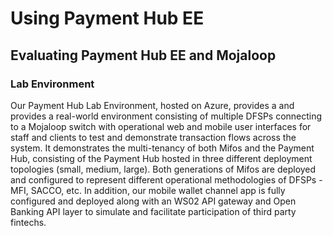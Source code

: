 # Using Payment Hub EE

## Evaluating Payment Hub EE and Mojaloop

### **Lab Environment** 

Our Payment Hub Lab Environment, hosted on Azure, provides a and provides a real-world environment consisting of multiple DFSPs connecting to a Mojaloop switch with operational web and mobile user interfaces for staff and clients to test and demonstrate transaction flows across the system. It demonstrates the multi-tenancy of both Mifos and the Payment Hub, consisting of the Payment Hub hosted in three different deployment topologies \(small, medium, large\). Both generations of Mifos are deployed and configured to represent different operational methodologies of DFSPs - MFI, SACCO, etc. In addition, our mobile wallet channel app is fully configured and deployed along with an WS02 API gateway and Open Banking API layer to simulate and facilitate participation of third party fintechs.

